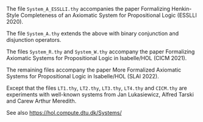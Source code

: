 The file `System_A_ESSLLI.thy` accompanies the paper Formalizing Henkin-Style Completeness of an Axiomatic System for Propositional Logic (ESSLLI 2020).

The file `System_A.thy` extends the above with binary conjunction and disjunction operators.

The files `System_R.thy` and `System_W.thy` accompany the paper Formalizing Axiomatic Systems for Propositional Logic in Isabelle/HOL (CICM 2021).

The remaining files accompany the paper More Formalized Axiomatic Systems for Propositional Logic in Isabelle/HOL (SLAI 2022).

Except that the files `LT1.thy`, `LT2.thy`, `LT3.thy`, `LT4.thy` and `CICM.thy` are experiments with well-known systems from Jan Lukasiewicz, Alfred Tarski and Carew Arthur Meredith.

See also https://hol.compute.dtu.dk/Systems/
